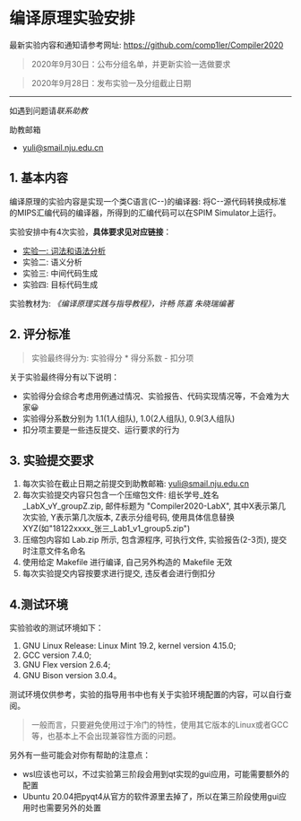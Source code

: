 # 编译原理实验安排

最新实验内容和通知请参考网址: https://github.com/comp1ler/Compiler2020

> 2020年9月30日：公布分组名单，并更新实验一选做要求

> 2020年9月28日：发布实验一及分组截止日期

---

如遇到问题请*联系助教*

助教邮箱
- yuli@smail.nju.edu.cn


## 1. 基本内容

编译原理的实验内容是实现一个类C语言(C--)的编译器: 将C--源代码转换成标准的MIPS汇编代码的编译器，所得到的汇编代码可以在SPIM Simulator上运行。

实验安排中有4次实验，**具体要求见对应链接**：
- [实验一: 词法和语法分析](Lab1.md)
- 实验二: 语义分析
- 实验三: 中间代码生成
- 实验四: 目标代码生成

实验教材为: *《编译原理实践与指导教程》，许畅 陈嘉 朱晓瑞编著*

## 2. 评分标准


> 实验最终得分为: 实验得分 * 得分系数 - 扣分项

关于实验最终得分有以下说明：

- 实验得分会综合考虑用例通过情况、实验报告、代码实现情况等，不会难为大家😀
- 实验得分系数分别为 1.1(1人组队), 1.0(2人组队), 0.9(3人组队)
- 扣分项主要是一些违反提交、运行要求的行为


## 3. 实验提交要求

1. 每次实验在截止日期之前提交到助教邮箱: yuli@smail.nju.edu.cn
2. 每次实验提交内容只包含一个压缩包文件: 组长学号_姓名_LabX_vY_groupZ.zip, 邮件标题为 "Compiler2020-LabX", 其中X表示第几次实验, Y表示第几次版本, Z表示分组号码, 使用具体信息替换 XYZ(如"18122xxxx_张三_Lab1_v1_group5.zip")
3. 压缩包内容如 Lab.zip 所示, 包含源程序, 可执行文件, 实验报告(2-3页), 提交时注意文件名命名
4. 使用给定 Makefile 进行编译, 自己另外构造的 Makefile 无效
5. 每次实验提交内容按要求进行提交, 违反者会进行倒扣分


## 4.测试环境

实验验收的测试环境如下：

1. GNU Linux Release: Linux Mint 19.2, kernel version 4.15.0;
2. GCC version 7.4.0;
3. GNU Flex version 2.6.4;
4. GNU Bison version 3.0.4。

测试环境仅供参考，实验的指导用书中也有关于实验环境配置的内容，可以自行查阅。

> 一般而言，只要避免使用过于冷门的特性，使用其它版本的Linux或者GCC等，也基本上不会出现兼容性方面的问题。

另外有一些可能会对你有帮助的注意点：

- wsl应该也可以，不过实验第三阶段会用到qt实现的gui应用，可能需要额外的配置
- Ubuntu 20.04把pyqt4从官方的软件源里去掉了，所以在第三阶段使用gui应用时也需要另外的处置

